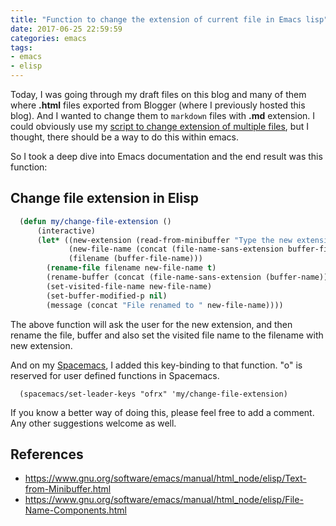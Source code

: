 ```yaml
---
title: "Function to change the extension of current file in Emacs lisp"
date: 2017-06-25 22:59:59
categories: emacs
tags:
- emacs
- elisp
---
```


Today, I was going through my draft files on this blog and many of them where **.html** files exported from Blogger (where I previously hosted this blog). And I wanted to change them to `markdown` files with **.md** extension. I could obviously use my [script to change extension of multiple files](https://deepumohan.com/tech/how-to-change-extension-of-multiple/), but I thought, there should be a way to do this within emacs.

So I took a deep dive into Emacs documentation and the end result was this function:

## Change file extension in Elisp

```lisp
  (defun my/change-file-extension ()
      (interactive)
      (let* ((new-extension (read-from-minibuffer "Type the new extension including the dot (.): "))
             (new-file-name (concat (file-name-sans-extension buffer-file-name) new-extension))
             (filename (buffer-file-name)))
        (rename-file filename new-file-name t)
        (rename-buffer (concat (file-name-sans-extension (buffer-name)) new-extension))
        (set-visited-file-name new-file-name)
        (set-buffer-modified-p nil)
        (message (concat "File renamed to " new-file-name))))
```

The above function will ask the user for the new extension, and then rename the file, buffer and also set the visited file name to the filename with new extension.

And on my [Spacemacs](http://spacemacs.org), I added this key-binding to that function. "o" is reserved for user defined functions in Spacemacs.

```
  (spacemacs/set-leader-keys "ofrx" 'my/change-file-extension)
```

If you know a better way of doing this, please feel free to add a comment. Any other suggestions welcome as well.

## References
* https://www.gnu.org/software/emacs/manual/html_node/elisp/Text-from-Minibuffer.html
* https://www.gnu.org/software/emacs/manual/html_node/elisp/File-Name-Components.html
